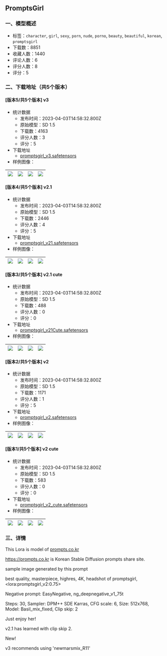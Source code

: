 ## PromptsGirl
### 一、模型概述

- 标签：`character`, `girl`, `sexy`, `porn`, `nude`, `porno`, `beauty`, `beautiful`, `korean`, `promptsgirl`
- 下载数：8851
- 收藏人数：1440
- 评论人数：6
- 评分人数：8
- 评分：5

### 二、下载地址（共5个版本）

#### [版本5/共5个版本] v3

- 统计数据
  - 发布时间：2023-04-03T14:58:32.800Z
  - 原始模型：SD 1.5
  - 下载数：4163
  - 评分人数：3
  - 评分：5
- 下载地址
  - [promptsgirl_v3.safetensors](https://civitai.com/api/download/models/34433)
- 样例图像：

| <img src="https://image.civitai.com/xG1nkqKTMzGDvpLrqFT7WA/a231f970-54b2-4b70-20d0-7b5813121a00/width=450/393496.jpeg" /> | <img src="https://image.civitai.com/xG1nkqKTMzGDvpLrqFT7WA/a64c4e49-1635-4bad-c73f-75ff7224e300/width=450/393498.jpeg" /> | <img src="https://image.civitai.com/xG1nkqKTMzGDvpLrqFT7WA/2c376fc5-c614-4a6b-07b5-afb5a4f7bf00/width=450/393497.jpeg" /> | <img src="https://image.civitai.com/xG1nkqKTMzGDvpLrqFT7WA/16cc32ec-5959-4979-9fb0-56ca96f18b00/width=450/393631.jpeg" /> |
| ---- | ---- | ---- | ---- |

#### [版本4/共5个版本] v2.1

- 统计数据
  - 发布时间：2023-04-03T14:58:32.800Z
  - 原始模型：SD 1.5
  - 下载数：2446
  - 评分人数：4
  - 评分：5
- 下载地址
  - [promptsgirl_v21.safetensors](https://civitai.com/api/download/models/23692)
- 样例图像：

| <img src="https://image.civitai.com/xG1nkqKTMzGDvpLrqFT7WA/0c69c4d2-b606-4e58-9dcd-74a883265400/width=450/256964.jpeg" /> | <img src="https://image.civitai.com/xG1nkqKTMzGDvpLrqFT7WA/99e3abae-8f71-45fc-c376-b1afc26dff00/width=450/256965.jpeg" /> | <img src="https://image.civitai.com/xG1nkqKTMzGDvpLrqFT7WA/56574658-5d2d-4ff6-0fbf-7e76b4324700/width=450/256963.jpeg" /> | <img src="https://image.civitai.com/xG1nkqKTMzGDvpLrqFT7WA/1c114293-2ff6-4211-1194-97e304085700/width=450/256962.jpeg" /> |
| ---- | ---- | ---- | ---- |

#### [版本3/共5个版本] v2.1 cute

- 统计数据
  - 发布时间：2023-04-03T14:58:32.800Z
  - 原始模型：SD 1.5
  - 下载数：488
  - 评分人数：0
  - 评分：0
- 下载地址
  - [promptsgirl_v21Cute.safetensors](https://civitai.com/api/download/models/23887)
- 样例图像：

| <img src="https://image.civitai.com/xG1nkqKTMzGDvpLrqFT7WA/b904fb76-91d9-487d-c211-27472a990800/width=450/259555.jpeg" /> | <img src="https://image.civitai.com/xG1nkqKTMzGDvpLrqFT7WA/1117bd05-69cc-4688-5316-e8ebd6c8b300/width=450/259554.jpeg" /> | <img src="https://image.civitai.com/xG1nkqKTMzGDvpLrqFT7WA/41ff9b08-bf88-41b2-1792-6ec203c0cf00/width=450/259553.jpeg" /> | <img src="https://image.civitai.com/xG1nkqKTMzGDvpLrqFT7WA/1418e65a-9220-4a1e-0fa9-77248fd29f00/width=450/259552.jpeg" /> |
| ---- | ---- | ---- | ---- |

#### [版本2/共5个版本] v2

- 统计数据
  - 发布时间：2023-04-03T14:58:32.800Z
  - 原始模型：SD 1.5
  - 下载数：1171
  - 评分人数：1
  - 评分：5
- 下载地址
  - [promptsgirl_v2.safetensors](https://civitai.com/api/download/models/22942)
- 样例图像：

| <img src="https://image.civitai.com/xG1nkqKTMzGDvpLrqFT7WA/efedfe39-6a6a-48bf-3703-48ad13960100/width=450/248196.jpeg" /> | <img src="https://image.civitai.com/xG1nkqKTMzGDvpLrqFT7WA/1e687c3b-baef-4963-259b-bdd9218ec500/width=450/248125.jpeg" /> | <img src="https://image.civitai.com/xG1nkqKTMzGDvpLrqFT7WA/9e6a1029-eecb-49e2-7f5f-43fe5716e300/width=450/248126.jpeg" /> | <img src="https://image.civitai.com/xG1nkqKTMzGDvpLrqFT7WA/51a5fb6b-5f94-4963-8676-f1c530e27e00/width=450/248129.jpeg" /> |
| ---- | ---- | ---- | ---- |

#### [版本1/共5个版本] v2 cute

- 统计数据
  - 发布时间：2023-04-03T14:58:32.800Z
  - 原始模型：SD 1.5
  - 下载数：583
  - 评分人数：0
  - 评分：0
- 下载地址
  - [promptsgirl_v2_cute.safetensors](https://civitai.com/api/download/models/23456)
- 样例图像：

| <img src="https://image.civitai.com/xG1nkqKTMzGDvpLrqFT7WA/f9419d9c-d78a-40fc-1c44-e2c14771a600/width=450/254488.jpeg" /> | <img src="https://image.civitai.com/xG1nkqKTMzGDvpLrqFT7WA/d56856d4-fcd6-41bb-499a-141d19881f00/width=450/254487.jpeg" /> | <img src="https://image.civitai.com/xG1nkqKTMzGDvpLrqFT7WA/41b60378-aa0a-44a4-ff6a-78bcec39cc00/width=450/254486.jpeg" /> | <img src="https://image.civitai.com/xG1nkqKTMzGDvpLrqFT7WA/a9ff95ce-1d10-4ba6-8eed-08b40765c900/width=450/254497.jpeg" /> |
| ---- | ---- | ---- | ---- |


### 三、详情
<p>This Lora is model of <a target="_blank" rel="ugc" href="http://prompts.co.kr">prompts.co.kr</a></p><p><a target="_blank" rel="ugc" href="https://prompts.co.kr">https://prompts.co.kr</a> is Korean Stable Diffusion prompts share site.</p><p></p><p></p><p>sample image generated by this prompt</p><p></p><p>best quality, masterpiece, highres, 4K, headshot of promptsgirl, &lt;lora:promptsgirl_v2:0.75&gt;</p><p></p><p>Negative prompt: EasyNegative, ng_deepnegative_v1_75t<br /></p><p>Steps: 30, Sampler: DPM++ SDE Karras, CFG scale: 6, Size: 512x768, Model: Basil_mix_fixed, Clip skip: 2</p><p></p><p>Just enjoy her!</p><p></p><p>v2.1 has learned with clip skip 2.</p><p></p><p>New!</p><p>v3 recommends using 'newmarsmix_R11'</p>